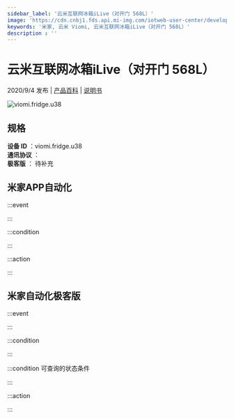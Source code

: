 ```yaml
---
sidebar_label: '云米互联网冰箱iLive（对开门 568L）'
image: 'https://cdn.cnbj1.fds.api.mi-img.com/iotweb-user-center/developer_1679048482039kppzxItT.png?GalaxyAccessKeyId=AKVGLQWBOVIRQ3XLEW&Expires=9223372036854775807&Signature=fCEtRE2V2IZtjWgda3w454JAZnM='
keywords: '米家, 云米 Viomi, 云米互联网冰箱iLive（对开门 568L）'
description : ''
---
```

# 云米互联网冰箱iLive（对开门 568L）

2020/9/4 发布 | [产品百科](https://home.mi.com/webapp/content/baike/product/index.html?model=viomi.fridge.u38/) | [说明书](https://home.mi.com/views/introduction.html?model=viomi.fridge.u38&region=cn)

![viomi.fridge.u38](https://cdn.cnbj1.fds.api.mi-img.com/iotweb-user-center/developer_1679048482039kppzxItT.png?GalaxyAccessKeyId=AKVGLQWBOVIRQ3XLEW&Expires=9223372036854775807&Signature=fCEtRE2V2IZtjWgda3w454JAZnM=)

## 规格  
> 
**设备 ID** ：viomi.fridge.u38  
**通讯协议** ：  
**极客版**  ： 待补充 


## 米家APP自动化  

:::event  

:::

:::condition  

:::

:::action   

:::

## 米家自动化极客版  

:::event  

:::

:::condition  

:::

:::condition 可查询的状态条件  

:::

:::action  

:::

        
